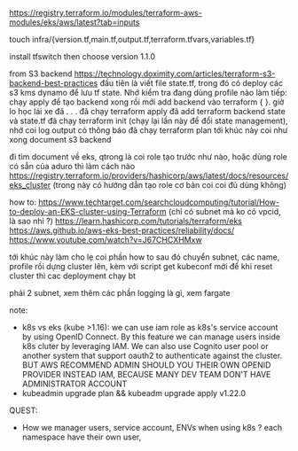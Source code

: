 https://registry.terraform.io/modules/terraform-aws-modules/eks/aws/latest?tab=inputs


touch infra/{version.tf,main.tf,output.tf,terraform.tfvars,variables.tf}

install tfswitch then choose version 1.1.0

from S3 backend https://technology.doximity.com/articles/terraform-s3-backend-best-practices
đầu tiên là viết file state.tf, trong đó có deploy các s3 kms dynamo để lưu tf state. Nhớ kiểm tra đang dùng profile nào
làm tiếp: chạy apply để tạo backend xong rồi mới add backend vào terraform { }. giờ lo học lái xe đã
.
.
.
đã chạy terraform apply
đã add terraform backend state và state.tf
đã chạy terraform init (chạy lại lần này để đổi state management), nhớ coi log output có thông báo
đã chạy terraform plan
tới khúc này coi như xong document s3 backend

đi tìm document về eks, qtrong là coi role tạo trước như nào, hoặc dùng role có sẵn của aduro thì làm cách nào
https://registry.terraform.io/providers/hashicorp/aws/latest/docs/resources/eks_cluster (trong này có hướng dẫn tạo role cơ bản coi coi đủ dùng không)

how to: https://www.techtarget.com/searchcloudcomputing/tutorial/How-to-deploy-an-EKS-cluster-using-Terraform (chỉ có subnet mà ko có vpcid, là sao nhỉ ?)
https://learn.hashicorp.com/tutorials/terraform/eks
https://aws.github.io/aws-eks-best-practices/reliability/docs/
https://www.youtube.com/watch?v=J67CHCXHMxw

tới khúc này làm cho lẹ coi phần how to sau đó chuyển subnet, các name, profile rồi dựng cluster lên, kèm với script get kubeconf mới để khi reset cluster thì cac deployment chạy bt

phải 2 subnet, xem thêm các phần logging là gì, xem fargate   



note:
- k8s vs eks (kube >1.16): we can use iam role as k8s's service account by using OpenID Connect. By this feature we can manage users inside k8s cluter by leveraging IAM. We can also use Cognito user pool or another system that support oauth2 to authenticate against the cluster. BUT AWS RECOMMEND ADMIN SHOULD YOU THEIR OWN OPENID PROVIDER INSTEAD IAM, BECAUSE MANY DEV TEAM DON'T HAVE ADMINISTRATOR ACCOUNT 
- kubeadmin upgrade plan && kubeadm upgrade apply v1.22.0

QUEST:
- How we manager users, service account, ENVs when using k8s ? 
each namespace have their own user, 